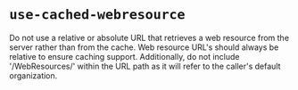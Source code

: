 # `use-cached-webresource`

Do not use a relative or absolute URL that retrieves a web resource from the server rather than from the cache. Web resource URL's should always be relative to ensure caching support. Additionally, do not include '/WebResources/' within the URL path as it will refer to the caller's default organization.